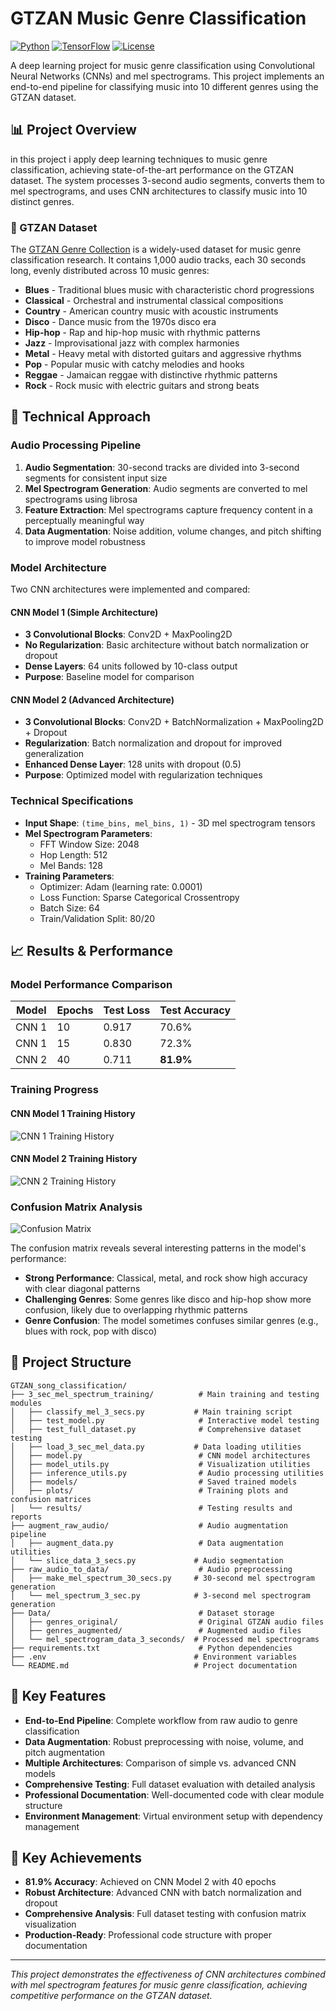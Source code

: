 # GTZAN Music Genre Classification

[![Python](https://img.shields.io/badge/Python-3.8+-blue.svg)](https://www.python.org/downloads/)
[![TensorFlow](https://img.shields.io/badge/TensorFlow-2.x-orange.svg)](https://tensorflow.org/)
[![License](https://img.shields.io/badge/License-MIT-green.svg)](LICENSE)

A deep learning project for music genre classification using Convolutional Neural Networks (CNNs) and mel spectrograms. This project implements an end-to-end pipeline for classifying music into 10 different genres using the GTZAN dataset.

## 📊 Project Overview

in this project i apply deep learning techniques to music genre classification, achieving state-of-the-art performance on the GTZAN dataset. The system processes 3-second audio segments, converts them to mel spectrograms, and uses CNN architectures to classify music into 10 distinct genres.

### 🎵 GTZAN Dataset

The [GTZAN Genre Collection](http://marsyas.info/downloads/datasets.html) is a widely-used dataset for music genre classification research. It contains 1,000 audio tracks, each 30 seconds long, evenly distributed across 10 music genres:

- **Blues** - Traditional blues music with characteristic chord progressions
- **Classical** - Orchestral and instrumental classical compositions
- **Country** - American country music with acoustic instruments
- **Disco** - Dance music from the 1970s disco era
- **Hip-hop** - Rap and hip-hop music with rhythmic patterns
- **Jazz** - Improvisational jazz with complex harmonies
- **Metal** - Heavy metal with distorted guitars and aggressive rhythms
- **Pop** - Popular music with catchy melodies and hooks
- **Reggae** - Jamaican reggae with distinctive rhythmic patterns
- **Rock** - Rock music with electric guitars and strong beats

## 🔬 Technical Approach

### Audio Processing Pipeline

1. **Audio Segmentation**: 30-second tracks are divided into 3-second segments for consistent input size
2. **Mel Spectrogram Generation**: Audio segments are converted to mel spectrograms using librosa
3. **Feature Extraction**: Mel spectrograms capture frequency content in a perceptually meaningful way
4. **Data Augmentation**: Noise addition, volume changes, and pitch shifting to improve model robustness

### Model Architecture

Two CNN architectures were implemented and compared:

#### CNN Model 1 (Simple Architecture)
- **3 Convolutional Blocks**: Conv2D + MaxPooling2D
- **No Regularization**: Basic architecture without batch normalization or dropout
- **Dense Layers**: 64 units followed by 10-class output
- **Purpose**: Baseline model for comparison

#### CNN Model 2 (Advanced Architecture)
- **3 Convolutional Blocks**: Conv2D + BatchNormalization + MaxPooling2D + Dropout
- **Regularization**: Batch normalization and dropout for improved generalization
- **Enhanced Dense Layer**: 128 units with dropout (0.5)
- **Purpose**: Optimized model with regularization techniques

### Technical Specifications

- **Input Shape**: `(time_bins, mel_bins, 1)` - 3D mel spectrogram tensors
- **Mel Spectrogram Parameters**:
  - FFT Window Size: 2048
  - Hop Length: 512
  - Mel Bands: 128
- **Training Parameters**:
  - Optimizer: Adam (learning rate: 0.0001)
  - Loss Function: Sparse Categorical Crossentropy
  - Batch Size: 64
  - Train/Validation Split: 80/20

## 📈 Results & Performance

### Model Performance Comparison

| Model | Epochs | Test Loss | Test Accuracy |
|-------|--------|-----------|---------------|
| CNN 1 | 10 | 0.917 | 70.6% |
| CNN 1 | 15 | 0.830 | 72.3% |
| CNN 2 | 40 | 0.711 | **81.9%** |

### Training Progress

#### CNN Model 1 Training History
![CNN 1 Training History](3_sec_mel_spectrum_training/plots/cnn1_history_2.png)

#### CNN Model 2 Training History
![CNN 2 Training History](3_sec_mel_spectrum_training/plots/cnn2_history_3.png)

### Confusion Matrix Analysis

![Confusion Matrix](3_sec_mel_spectrum_training/plots/confusion_matrix_20250728_131931.png)

The confusion matrix reveals several interesting patterns in the model's performance:

- **Strong Performance**: Classical, metal, and rock show high accuracy with clear diagonal patterns
- **Challenging Genres**: Some genres like disco and hip-hop show more confusion, likely due to overlapping rhythmic patterns
- **Genre Confusion**: The model sometimes confuses similar genres (e.g., blues with rock, pop with disco)

## 📁 Project Structure

```
GTZAN_song_classification/
├── 3_sec_mel_spectrum_training/          # Main training and testing modules
│   ├── classify_mel_3_secs.py           # Main training script
│   ├── test_model.py                     # Interactive model testing
│   ├── test_full_dataset.py              # Comprehensive dataset testing
│   ├── load_3_sec_mel_data.py           # Data loading utilities
│   ├── model.py                          # CNN model architectures
│   ├── model_utils.py                    # Visualization utilities
│   ├── inference_utils.py                # Audio processing utilities
│   ├── models/                           # Saved trained models
│   ├── plots/                            # Training plots and confusion matrices
│   └── results/                          # Testing results and reports
├── augment_raw_audio/                    # Audio augmentation pipeline
│   ├── augment_data.py                   # Data augmentation utilities
│   └── slice_data_3_secs.py             # Audio segmentation
├── raw_audio_to_data/                    # Audio preprocessing
│   ├── make_mel_spectrum_30_secs.py     # 30-second mel spectrogram generation
│   └── mel_spectrum_3_sec.py            # 3-second mel spectrogram generation
├── Data/                                 # Dataset storage
│   ├── genres_original/                  # Original GTZAN audio files
│   ├── genres_augmented/                 # Augmented audio files
│   └── mel_spectrogram_data_3_seconds/  # Processed mel spectrograms
├── requirements.txt                      # Python dependencies
├── .env                                 # Environment variables
└── README.md                            # Project documentation
```

## 🔧 Key Features

- **End-to-End Pipeline**: Complete workflow from raw audio to genre classification
- **Data Augmentation**: Robust preprocessing with noise, volume, and pitch augmentation
- **Multiple Architectures**: Comparison of simple vs. advanced CNN models
- **Comprehensive Testing**: Full dataset evaluation with detailed analysis
- **Professional Documentation**: Well-documented code with clear module structure
- **Environment Management**: Virtual environment setup with dependency management

## 🎯 Key Achievements

- **81.9% Accuracy**: Achieved on CNN Model 2 with 40 epochs
- **Robust Architecture**: Advanced CNN with batch normalization and dropout
- **Comprehensive Analysis**: Full dataset testing with confusion matrix visualization
- **Production-Ready**: Professional code structure with proper documentation

---

*This project demonstrates the effectiveness of CNN architectures combined with mel spectrogram features for music genre classification, achieving competitive performance on the GTZAN dataset.* 